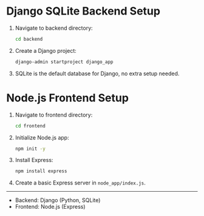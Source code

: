 # Django SQLite Backend Setup

1. Navigate to backend directory:
   ```sh
   cd backend
   ```
2. Create a Django project:
   ```sh
   django-admin startproject django_app
   ```
3. SQLite is the default database for Django, no extra setup needed.

# Node.js Frontend Setup

1. Navigate to frontend directory:
   ```sh
   cd frontend
   ```
2. Initialize Node.js app:
   ```sh
   npm init -y
   ```
3. Install Express:
   ```sh
   npm install express
   ```
4. Create a basic Express server in `node_app/index.js`.

---

- Backend: Django (Python, SQLite)
- Frontend: Node.js (Express)

